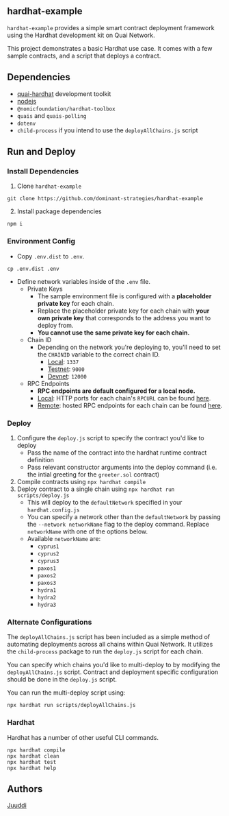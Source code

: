 ## hardhat-example

`hardhat-example` provides a simple smart contract deployment framework using the Hardhat development kit on Quai Network.

This project demonstrates a basic Hardhat use case. It comes with a few sample contracts, and a script that deploys a contract.

## Dependencies

- [quai-hardhat](https://github.com/dominant-strategies/quai-hardhat) development toolkit
- [nodejs](https://nodejs.org/en/)
- `@nomicfoundation/hardhat-toolbox`
- `quais` and `quais-polling`
- `dotenv`
- `child-process` if you intend to use the `deployAllChains.js` script

## Run and Deploy

### Install Dependencies

1. Clone `hardhat-example`

```shell
git clone https://github.com/dominant-strategies/hardhat-example
```

2. Install package dependencies

```shell
npm i
```

### Environment Config

- Copy `.env.dist` to `.env`.

```shell
cp .env.dist .env
```

- Define network variables inside of the `.env` file.
  - Private Keys
    - The sample environment file is configured with a **placeholder private key** for each chain.
    - Replace the placeholder private key for each chain with **your own private key** that corresponds to the address you want to deploy from.
    - **You cannot use the same private key for each chain.**
  - Chain ID
    - Depending on the network you're deploying to, you'll need to set the `CHAINID` variable to the correct chain ID.
      - <u>Local</u>: `1337`
      - <u>Testnet</u>: `9000`
      - <u>Devnet</u>: `12000`
  - RPC Endpoints
    - **RPC endpoints are default configured for a local node.**
    - <u>Local</u>: HTTP ports for each chain's `RPCURL` can be found [here](https://docs.quai.network/node/node-overview#networking-and-conventions).
    - <u>Remote</u>: hosted RPC endpoints for each chain can be found [here](https://docs.quai.network/develop/networks#testnet).

### Deploy

1. Configure the `deploy.js` script to specify the contract you'd like to deploy
   - Pass the name of the contract into the hardhat runtime contract definition
   - Pass relevant constructor arguments into the deploy command (i.e. the intial greeting for the `greeter.sol` contract)
2. Compile contracts using `npx hardhat compile`
3. Deploy contract to a single chain using `npx hardhat run scripts/deploy.js`
   - This will deploy to the `defaultNetwork` specified in your `hardhat.config.js`
   - You can specify a network other than the `defaultNetwork` by passing the `--network networkName` flag to the deploy command. Replace `networkName` with one of the options below.
   - Available `networkName` are:
     - `cyprus1`
     - `cyprus2`
     - `cyprus3`
     - `paxos1`
     - `paxos2`
     - `paxos3`
     - `hydra1`
     - `hydra2`
     - `hydra3`

### Alternate Configurations

The `deployAllChains.js` script has been included as a simple method of automating deployments across all chains within Quai Network. It utilizes the `child-process` package to run the `deploy.js` script for each chain.

You can specify which chains you'd like to multi-deploy to by modifying the `deployAllChains.js` script. Contract and deployment specific configuration should be done in the `deploy.js` script.

You can run the multi-deploy script using:

```shell
npx hardhat run scripts/deployAllChains.js
```

### Hardhat

Hardhat has a number of other useful CLI commands.

```shell
npx hardhat compile
npx hardhat clean
npx hardhat test
npx hardhat help
```

## Authors

[Juuddi](https://github.com/Juuddi)
